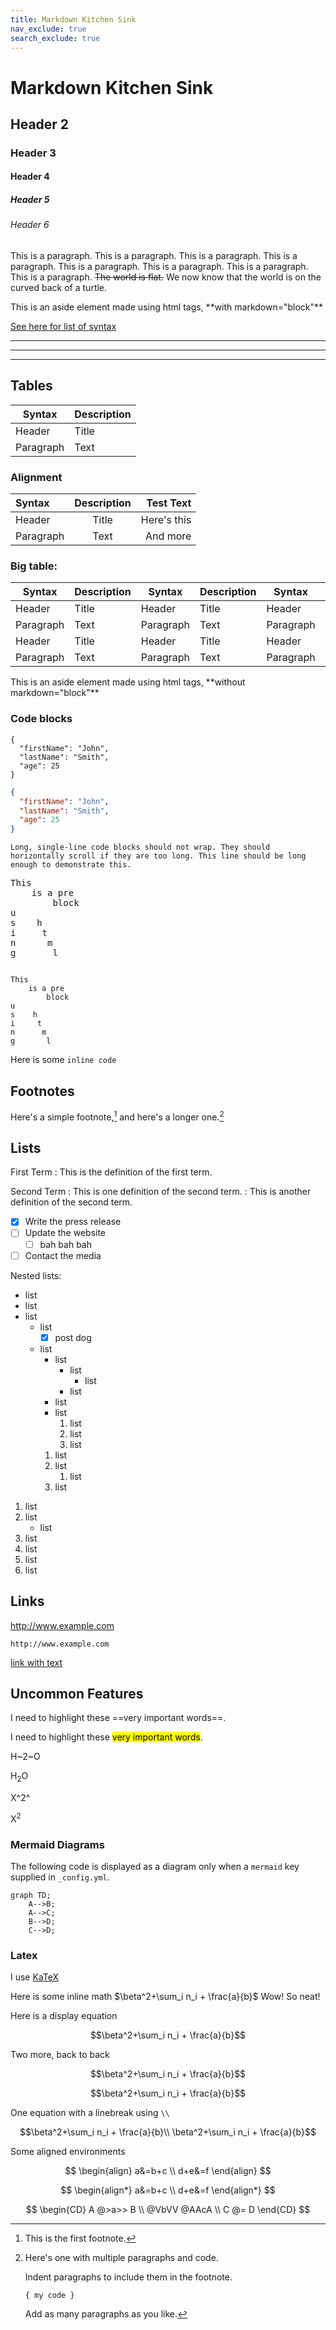 ```yaml
---
title: Markdown Kitchen Sink
nav_exclude: true
search_exclude: true
---
```



# Markdown Kitchen Sink

## Header 2

### Header 3

#### Header 4

##### Header 5

###### Header 6

This is a paragraph. 
This is a paragraph. 
This is a paragraph. 
This is a paragraph. 
This is a paragraph. 
This is a paragraph. 
This is a paragraph. 
This is a paragraph. ~~The world is flat.~~ We now know that the world is on the curved back of a turtle.

<aside markdown="block">
This is an aside element made using html tags, **with markdown="block"**
</aside>

[See here for list of syntax](https://www.markdownguide.org/extended-syntax/#footnotes)



----------------
----------------

----------------

## Tables

| Syntax      | Description |
| ----------- | ----------- |
| Header      | Title       |
| Paragraph   | Text        |

### Alignment

| Syntax      | Description | Test Text     |
| :---        |    :----:   |          ---: |
| Header      | Title       | Here's this   |
| Paragraph   | Text        | And more      |


### Big table:

| Syntax      | Description | Syntax      | Description | Syntax      | Description | Syntax      | Description | Syntax      | Description | Syntax      | Description | Syntax      | Description |
| ----------- | ----------- | ----------- | ----------- | ----------- | ----------- | ----------- |:-----------:| ----------- | ----------- |:----------- | ----------- | -----------:| ----------- |
| Header      | Title       | Header      | Title       | Header      | Title       | Header      | Title       | Header      | Title       | Header      | Title       | Header      | Title       |
| Paragraph   | Text        | Paragraph   | Text        | Paragraph   | Text        | Paragraph   | Text        | Paragraph   | Text        | Paragraph   | Text        | Paragraph   | Text        |
| Header      | Title       | Header      | Title       | Header      | Title       | Header      | Title       | Header      | Title       | Header      | Title       | Header      | Title       |
| Paragraph   | Text        | Paragraph   | Text        | Paragraph   | Text        | Paragraph   | Text        | Paragraph   | Text        | Paragraph   | Text        | Paragraph   | Text        |


<aside>
This is an aside element made using html tags, **without markdown="block"**
</aside>


### Code blocks

```
{
  "firstName": "John",
  "lastName": "Smith",
  "age": 25
}
```


```json
{
  "firstName": "John",
  "lastName": "Smith",
  "age": 25
}
```


```
Long, single-line code blocks should not wrap. They should horizontally scroll if they are too long. This line should be long enough to demonstrate this.
```

<pre>
This
    is a pre
        block
u
s    h
i     t
n      m
g       l 
</pre>


<code>
This
    is a pre
        block
u
s    h
i     t
n      m
g       l 
</code>

Here is some `inline code`



## Footnotes

Here's a simple footnote,[^1] and here's a longer one.[^bignote]

[^1]: This is the first footnote.

[^bignote]: Here's one with multiple paragraphs and code.

    Indent paragraphs to include them in the footnote.

    `{ my code }`

    Add as many paragraphs as you like.


## Lists

First Term
: This is the definition of the first term.

Second Term
: This is one definition of the second term.
: This is another definition of the second term.

- [x] Write the press release
- [ ] Update the website
    - [ ] bah bah bah
- [ ] Contact the media

Nested lists:

- list 
- list 
- list
  - list
    - [x] post dog
  - list
    - list
      - list
          - list
      - list
    - list
    - list
        1. list
        2. list
        3. list
    1. list
    2. list
       1. list
    3. list

1. list
2. list
    - list
3. list
4. list
5. list
6. list








## Links

http://www.example.com

`http://www.example.com`

[link with text](http://www.example.com)













## Uncommon Features

I need to highlight these ==very important words==.

I need to highlight these <mark>very important words</mark>.

H~2~O

H<sub>2</sub>O

X^2^

X<sup>2</sup>




### Mermaid Diagrams

The following code is displayed as a diagram only when a `mermaid` key supplied in `_config.yml`.

```mermaid
graph TD;
    A-->B;
    A-->C;
    B-->D;
    C-->D;
```


### Latex

I use [KaTeX](https://katex.org/docs/supported.html)

Here is some inline math $\beta^2+\sum_i n_i + \frac{a}{b}$
Wow! So neat!

Here is a display equation

$$\beta^2+\sum_i n_i + \frac{a}{b}$$

Two more, back to back

$$\beta^2+\sum_i n_i + \frac{a}{b}$$

$$\beta^2+\sum_i n_i + \frac{a}{b}$$

One equation with a linebreak using `\\`

$$\beta^2+\sum_i n_i + \frac{a}{b}\\
\beta^2+\sum_i n_i + \frac{a}{b}$$


Some aligned environments

$$
\begin{align}
   a&=b+c \\
   d+e&=f
\end{align}
$$

$$
\begin{align*}
   a&=b+c \\
   d+e&=f
\end{align*}
$$

$$
\begin{CD}
   A @>a>> B \\
@VbVV @AAcA \\
   C @= D
\end{CD}
$$









